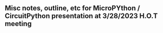 ## Misc notes, outline, etc for  MicroPYthon / CircuitPython presentation at 3/28/2023 H.O.T meeting

